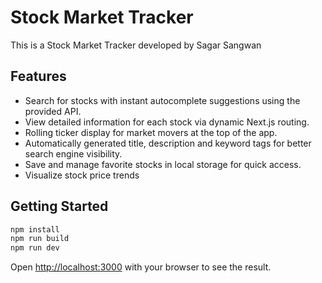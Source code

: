 # Stock Market Tracker

This is a Stock Market Tracker developed by Sagar Sangwan

## Features

- Search for stocks with instant autocomplete suggestions using the provided API.
- View detailed information for each stock via dynamic Next.js routing.
- Rolling ticker display for market movers at the top of the app.
- Automatically generated title, description and keyword tags for better search engine visibility.
- Save and manage favorite stocks in local storage for quick access.
- Visualize stock price trends
	

## Getting Started


```bash
npm install
npm run build
npm run dev

```

Open [http://localhost:3000](http://localhost:3000) with your browser to see the result.


